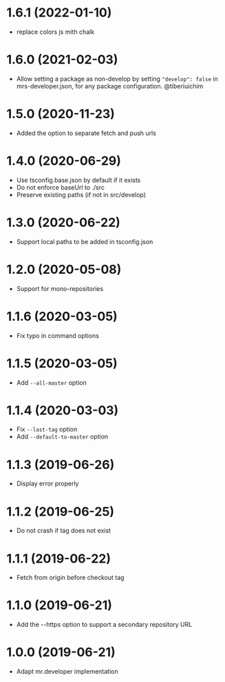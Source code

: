 # 1.6.1 (2022-01-10)

- replace colors js mith chalk

# 1.6.0 (2021-02-03)

- Allow setting a package as non-develop by setting `"develop": false` in
  mrs-developer.json, for any package configuration. @tiberiuichim

# 1.5.0 (2020-11-23)

- Added the option to separate fetch and push urls

# 1.4.0 (2020-06-29)

- Use tsconfig.base.json by default if it exists
- Do not enforce baseUrl to ./src
- Preserve existing paths (if not in src/develop)

# 1.3.0 (2020-06-22)

- Support local paths to be added in tsconfig.json

# 1.2.0 (2020-05-08)

- Support for mono-repositories

# 1.1.6 (2020-03-05)

- Fix typo in command options

# 1.1.5 (2020-03-05)

- Add `--all-master` option

# 1.1.4 (2020-03-03)

- Fix `--last-tag` option
- Add `--default-to-master` option

# 1.1.3 (2019-06-26)

- Display error properly

# 1.1.2 (2019-06-25)

- Do not crash if tag does not exist

# 1.1.1 (2019-06-22)

- Fetch from origin before checkout tag

# 1.1.0 (2019-06-21)

- Add the --https option to support a secondary repository URL

# 1.0.0 (2019-06-21)

- Adapt mr.developer implementation
